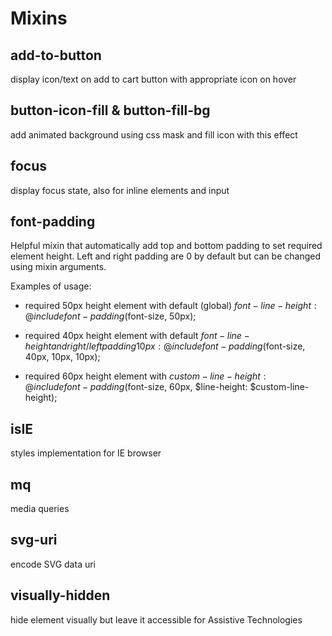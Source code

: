 # Mixins

## add-to-button

display icon/text on add to cart button with appropriate icon on hover

## button-icon-fill & button-fill-bg

add animated background using css mask and fill icon with this effect

## focus

display focus state, also for inline elements and input

## font-padding

Helpful mixin that automatically add top and bottom padding to set required element height.
Left and right padding are 0 by default but can be changed using mixin arguments.

Examples of usage:
* required 50px height element with default (global) $font-line-height:
    @include font-padding($font-size, 50px);

* required 40px height element with default $font-line-height and right/left padding 10px:
    @include font-padding($font-size, 40px, 10px, 10px);

* required 60px height element with $custom-line-height:
    @include font-padding($font-size, 60px, $line-height: $custom-line-height);

## isIE
styles implementation for IE browser

## mq
media queries

## svg-uri
encode SVG data uri

## visually-hidden
hide element visually but leave it accessible for Assistive Technologies
